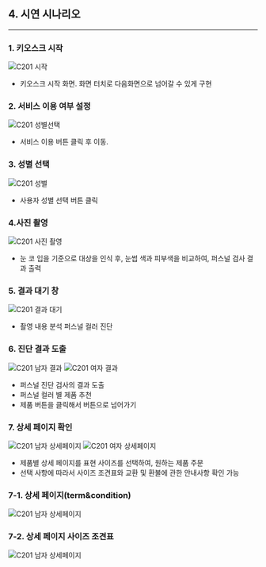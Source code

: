 ## **4. 시연 시나리오**
<hr>

### **1. 키오스크 시작**

![C201 시작](./image/C201Kiosk1.jpg)

- 키오스크 시작 화면. 화면 터치로 다음화면으로 넘어갈 수 있게 구현

### **2. 서비스 이용 여부 설정**

![C201 성별선택](./image/C201%20Kiosk2.jpg)

- 서비스 이용 버튼 클릭 후 이동.

### **3. 성별 선택**

![C201 성별](./image/C201%20Kiosk3.jpg)

- 사용자 성별 선택 버튼 클릭


### **4.사진 촬영**

![C201 사진 촬영](./image/C201%20camera.jpg)

- 눈 코 입을 기준으로 대상을 인식 후, 눈썹 색과 피부색을 비교하여, 퍼스널 검사 결과 출력

### **5. 결과 대기 창**

![C201 결과 대기](./image/C201%20Kiosk4.jpg)

- 촬영 내용 분석 퍼스널 컬러 진단

### **6. 진단 결과 도출**

![C201 남자 결과](./image/C201%20Kiosk-man.jpg)
![C201 여자 결과](./image/C201%20Kiosk-woman.jpg)

- 퍼스널 진단 검사의 결과 도출
- 퍼스널 컬러 별 제품 추천
- 제품 버튼을 클릭해서 버튼으로 넘어가기

### **7. 상세 페이지 확인**

![C201 남자 상세페이지](./image/C201%20man-detail.jpg)
![C201 여자 상세페이지](./image/C201%20woman-detail.jpg)

- 제품별 상세 페이지를 표현 사이즈를 선택하여, 원하는 제품 주문
- 선택 사항에 따라서 사이즈 조견표와 교환 및 환불에 관한 안내사항 확인 가능

### **7-1. 상세 페이지(term&condition)**

![C201 남자 상세페이지](./image/C201%20terms%26condition.jpg)


### **7-2. 상세 페이지 사이즈 조견표**

![C201 남자 상세페이지](./image/C201%20size.jpg)
